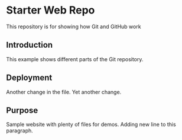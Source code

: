 # Starter Web Repo

This repository is for showing how Git and GitHub work

## Introduction

This example shows different parts of the Git repository.

## Deployment

Another change in the file.
Yet another change.

## Purpose

Sample website with plenty of files for demos.
Adding new line to this paragraph.